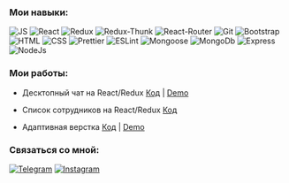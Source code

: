 ### Мои навыки:
![JS](https://img.shields.io/badge/JavaScript-black?style=flat-square&logo=javaScript)
![React](https://img.shields.io/badge/React-black?style=flat-square&logo=react)
![Redux](https://img.shields.io/badge/Redux-black?style=flat-square&logo=redux)
![Redux-Thunk](https://img.shields.io/badge/Redux--Thunk-black?style=flat-square&logo=redux-thunk)
![React-Router](https://img.shields.io/badge/React_Router-black?style=flat-square&logo=react-router)
![Git](https://img.shields.io/badge/Git-black?style=flat-square&logo=git)
![Bootstrap](https://img.shields.io/badge/Bootstrap-black?style=flat-square&logo=Bootstrap)
![HTML](https://img.shields.io/badge/HTML-black?style=flat-square&logo=HTML5)
![CSS](https://img.shields.io/badge/CSS-black?style=flat-square&logo=css3)
![Prettier](https://img.shields.io/badge/Prettier-black?style=flat-square&logo=prettier)
![ESLint](https://img.shields.io/badge/ESLint-black?style=flat-square&logo=eslint)
![Mongoose](https://img.shields.io/badge/Mongoose-black?style=flat-square&logo=mongoDb)
![MongoDb](https://img.shields.io/badge/MongoDB-black?style=flat-square&logo=mongoDb)
![Express](https://img.shields.io/badge/Express-black?style=flat-square&logo=express)
![NodeJs](https://img.shields.io/badge/NodeJs-black?style=flat-square&logo=NodeJs)

### Мои работы:

- Десктопный чат на React/Redux [Код](https://github.com/jamboooooo/desk-chat) | [Demo](https://desktop-chat-qqqefgcf1-maagaa14011999-gmailcom.vercel.app/)

- Список сотрудников на React/Redux [Код](https://github.com/jamboooooo/employees)

- Адаптивная верстка [Код](https://github.com/jamboooooo/jamboooooo.github.io/tree/main/giftFinder) | [Demo](https://jamboooooo.github.io/giftFinder/)


### Связаться со мной:
[![Telegram](https://img.shields.io/badge/Telegram-red?style=social&logo=telegram)](https://teleg.run/jambo95)
[![Instagram](https://img.shields.io/badge/Instagram-red?style=social&logo=instagram)](https://instagram.com/_jambo_95_?utm_medium=copy_link)
